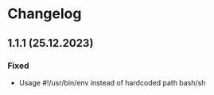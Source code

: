 # Changelog

## 1.1.1 (25.12.2023)

### Fixed

- Usage #!/usr/bin/env instead of hardcoded path bash/sh 